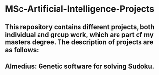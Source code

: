# MSc-Artificial-Intelligence-Projects
## This repository contains different projects, both individual and group work, which are part of my masters degree. The description of projects are as follows:
## Almedius: Genetic software for solving Sudoku.
